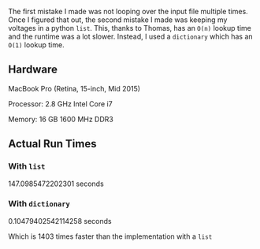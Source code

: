 The first mistake I made was not looping over the input file multiple times. Once I figured that out, the second mistake I made was keeping my voltages in a python `list`. This, thanks to Thomas, has an `O(n)` lookup time and the runtime was a lot slower. Instead, I used a `dictionary` which has an `O(1)` lookup time.

## Hardware

MacBook Pro (Retina, 15-inch, Mid 2015)

Processor: 2.8 GHz Intel Core i7

Memory: 16 GB 1600 MHz DDR3

## Actual Run Times

### With `list`

 147.0985472202301 seconds

### With `dictionary`

0.10479402542114258 seconds

Which is 1403 times faster than the implementation with a `list`